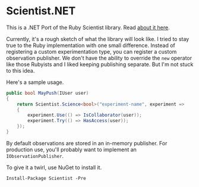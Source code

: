 # Scientist.NET

This is a .NET Port of the Ruby Scientist library. Read [about it here](http://githubengineering.com/scientist/).

Currently, it's a rough sketch of what the library will look like. I tried to stay true to the Ruby implementation with one small difference. Instead of registering a custom experimentation type, you can register a custom observation publisher. We don't have the ability to override the `new` operator like those Rubyists and I liked keeping publishing separate. But I'm not stuck to this idea.

Here's a sample usage.


```csharp
public bool MayPush(IUser user)
{
    return Scientist.Science<bool>("experiment-name", experiment =>
    {
        experiment.Use(() => IsCollaborator(user));
        experiment.Try(() => HasAccess(user));
    });
}

```

By default observations are stored in an in-memory publisher. For production use, you'll
probably want to implement an `IObservationPublisher`.

To give it a twirl, use NuGet to install it.

`Install-Package Scientist -Pre`
